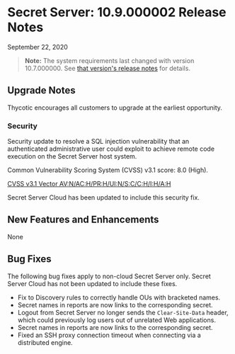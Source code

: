 [title]: # (Secret Server Release Notes 10.9.000002)
[tags]: # (Release Notes)
[priority]: # (1000)
[display]: # (search,content,print)

# Secret Server: 10.9.000002 Release Notes

September 22, 2020

>**Note:** The system requirements last changed with version 10.7.000000. See [that version's release notes](./ss-rn-10-7-000000.md) for details.

## Upgrade Notes

Thycotic encourages all customers to upgrade at the earliest opportunity.

### Security

Security update to resolve a SQL injection vulnerability that an authenticated administrative user could exploit to achieve remote code execution on the Secret Server host system.

Common Vulnerability Scoring System (CVSS) v3.1 score: 8.0 (High).

[CVSS v3.1 Vector AV:N/AC:H/PR:H/UI:N/S:C/C:H/I:H/A:H](https://nvd.nist.gov/vuln-metrics/cvss/v3-calculator?vector=AV:N/AC:H/PR:H/UI:N/S:C/C:H/I:H/A:H&version=3.1)

Secret Server Cloud has been updated to include this security fix.

## New Features and Enhancements

None

## Bug Fixes

The following bug fixes apply to non-cloud Secret Server only. Secret Server Cloud has not been updated to include these fixes.

- Fix to Discovery rules to correctly handle OUs with bracketed names.
- Secret names in reports are now links to the corresponding secret.
- Logout from Secret Server no longer sends the `Clear-Site-Data` header, which could previously log users out of unrelated Web applications.
- Secret names in reports are now links to the corresponding secret.
- Fixed an SSH proxy connection timeout when connecting via a distributed engine.